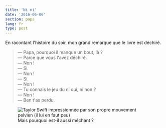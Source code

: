 ```yaml
---
title: 'Ni ni'
date: '2016-06-06'
section: papa
lang: fr
type: post
---
```


En racontant l'histoire du soir, mon grand remarque que le livre est déchiré.

<!-- more -->

> — Papa, pourquoi il manque un bout, là ?  
> — Parce que vous l'avez déchiré.  
> — Non !  
> — Si.  
> — Non !  
> — Si.  
> — Non !  
> — Tu connais le jeu du ni oui, ni non ?  
> — Non !  
> — Ben t'as perdu.

<figure>
  <img src="/assets/images/papa/2016-06-06/1.gif" alt="Taylor Swift impressionnée par son propre mouvement pelvien (il lui en faut peu)" />
  <figcaption>Mais pourquoi est-il aussi méchant ?</figcaption>
</figure>
